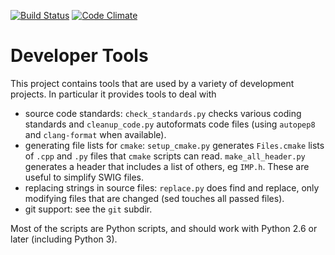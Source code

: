 [![Build Status](https://travis-ci.org/salilab/developer_tools.svg?branch=master)](https://travis-ci.org/salilab/developer_tools)
[![Code Climate](https://codeclimate.com/github/salilab/developer_tools/badges/gpa.svg)](https://codeclimate.com/github/salilab/developer_tools)

# Developer Tools

This project contains tools that are used by a variety of development projects. In particular it provides tools to deal with

- source code standards: `check_standards.py` checks various coding standards
  and `cleanup_code.py` autoformats code files (using `autopep8` and
  `clang-format` when available).
- generating file lists for `cmake`: `setup_cmake.py` generates `Files.cmake`
  lists of `.cpp` and `.py` files that `cmake` scripts can read.
  `make_all_header.py` generates a header that includes a list of others,
  eg `IMP.h`. These are useful to simplify SWIG files.
- replacing strings in source files: `replace.py` does find and replace,
  only modifying files that are changed (sed touches all passed files).
- git support: see the `git` subdir.

Most of the scripts are Python scripts, and should work with Python 2.6 or
later (including Python 3).
